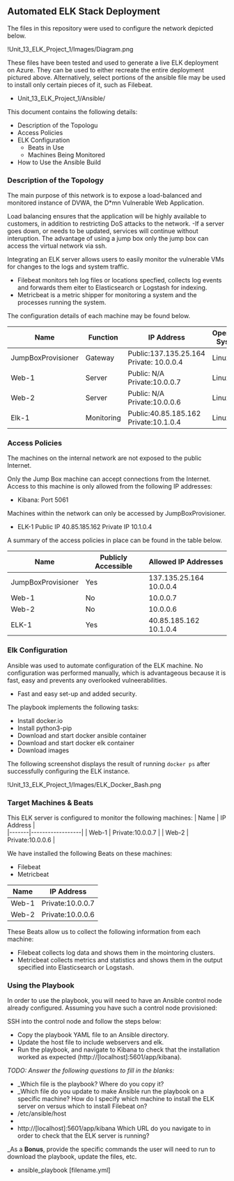 ## Automated ELK Stack Deployment

The files in this repository were used to configure the network depicted below.

!Unit_13_ELK_Project_1/Images/Diagram.png

These files have been tested and used to generate a live ELK deployment on Azure. They can be used to either recreate the entire deployment pictured above. Alternatively, select portions of the ansible file may be used to install only certain pieces of it, such as Filebeat.

- Unit_13_ELK_Project_1/Ansible/

This document contains the following details:
- Description of the Topologu
- Access Policies
- ELK Configuration
  - Beats in Use
  - Machines Being Monitored
- How to Use the Ansible Build


### Description of the Topology

The main purpose of this network is to expose a load-balanced and monitored instance of DVWA, the D*mn Vulnerable Web Application.

Load balancing ensures that the application will be highly available to customers, in addition to restricting DoS attacks to the network.
-If a server goes down, or needs to be updated, services will continue without interuption. The advantage of using a jump box only the jump box can access the virtual network via ssh. 

Integrating an ELK server allows users to easily monitor the vulnerable VMs for changes to the logs and system traffic.
- Filebeat monitors teh log files or locations specfied, collects log events and forwards them eiter to Elasticsearch or Logstash for indexing.
- Metricbeat is a metric shipper for monitoring a system and the processes running the system.

The configuration details of each machine may be found below.

| Name               | Function   | IP Address                               | Operating System |
|--------------------|------------|------------------------------------------|------------------|
| JumpBoxProvisioner | Gateway    | Public:137.135.25.164  Private: 10.0.0.4 | Linux            | 
| Web-1              | Server     | Public: N/A  Private:10.0.0.7            | Linux            |
| Web-2              | Server     | Public: N/A  Private:10.0.0.6            | Linux            |
| Elk-1              | Monitoring | Public:40.85.185.162  Private:10.1.0.4   | Linux            |


### Access Policies

The machines on the internal network are not exposed to the public Internet. 

Only the Jump Box machine can accept connections from the Internet. Access to this machine is only allowed from the following IP addresses:
- Kibana: Port 5061

Machines within the network can only be accessed by JumpBoxProvisioner.
- ELK-1 Public IP 40.85.185.162  Private IP 10.1.0.4

A summary of the access policies in place can be found in the table below.

| Name     | Publicly Accessible | Allowed IP Addresses    |
|----------|---------------------|-------------------------|
| JumpBoxProvisioner | Yes       | 137.135.25.164 10.0.0.4 |
| Web-1              | No        | 10.0.0.7                |
| Web-2              | No        | 10.0.0.6                |
| ELK-1              | Yes       | 40.85.185.162 10.1.0.4  |


### Elk Configuration

Ansible was used to automate configuration of the ELK machine. No configuration was performed manually, which is advantageous because it is fast, easy and prevents any overlooked vulneerabilities.
- Fast and easy set-up and added security.

The playbook implements the following tasks:
- Install docker.io
- Install python3-pip
- Download and start docker ansible container
- Download and start docker elk container
- Download images

The following screenshot displays the result of running `docker ps` after successfully configuring the ELK instance.

!Unit_13_ELK_Project_1/Images/ELK_Docker_Bash.png

### Target Machines & Beats
This ELK server is configured to monitor the following machines:
| Name  | IP Address       |                
|-------|------------------|
| Web-1 | Private:10.0.0.7 |
| Web-2 | Private:10.0.0.6 |

We have installed the following Beats on these machines:
- Filebeat
- Metricbeat

| Name  | IP Address       |                
|-------|------------------|
| Web-1 | Private:10.0.0.7 |
| Web-2 | Private:10.0.0.6 |

These Beats allow us to collect the following information from each machine:
- Filebeat collects log data and shows them in the mointoring clusters.
- Metricbeat collects metrics and statistics and shows them in the output specified into Elasticsearch or Logstash. 

### Using the Playbook
In order to use the playbook, you will need to have an Ansible control node already configured. Assuming you have such a control node provisioned: 

SSH into the control node and follow the steps below:
- Copy the playbook YAML file to an Ansible directory.
- Update the host file to include webservers and elk.
- Run the playbook, and navigate to Kibana to check that the installation worked as expected (http://[localhost]:5601/app/kibana).

_TODO: Answer the following questions to fill in the blanks:_
- _Which file is the playbook? Where do you copy it? 
- _Which file do you update to make Ansible run the playbook on a specific machine? How do I specify which machine to install the ELK server on versus which to install Filebeat on?
- /etc/ansible/host
- 
- http://[localhost]:5601/app/kibana Which URL do you navigate to in order to check that the ELK server is running?

_As a **Bonus**, provide the specific commands the user will need to run to download the playbook, update the files, etc.
- ansible_playbook [filename.yml]
